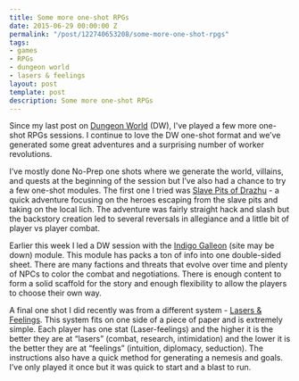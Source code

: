 ```yaml
---
title: Some more one-shot RPGs
date: 2015-06-29 00:00:00 Z
permalink: "/post/122740653208/some-more-one-shot-rpgs"
tags:
- games
- RPGs
- dungeon world
- lasers & feelings
layout: post
template: post
description: Some more one-shot RPGs
---
```


<p>Since my last post on <a href="http://blog.randylubin.com/post/115645201903/experiences-with-dungeon-world">Dungeon World</a>&nbsp;(DW), I've played a few more one-shot RPGs sessions. I continue to love the DW one-shot format and we’ve generated some great adventures and a surprising number of worker revolutions.</p><p>I’ve mostly done No-Prep one shots where we generate the world, villains, and quests at the beginning of the session but I’ve also had a chance to try a few one-shot modules. The first one I tried was <a href="https://dl.dropboxusercontent.com/u/3441990/dungeon_world_two_hour_demo_2012.pdf">Slave Pits of Drazhu</a>&nbsp;- a quick adventure focusing on the heroes escaping from the slave pits and taking on the local lich. The adventure was fairly straight hack and slash but the backstory creation led to several reversals in allegiance and a little bit of player vs player combat.</p><p>Earlier this week I led a DW session with the <a href="http://www.johnzo.com/indigo-galleon.pdf">Indigo Galleon</a>&nbsp;(site may be down) module. This module has packs a ton of info into one double-sided sheet. There are many factions and threats that evolve over time and plenty of NPCs to color the combat and negotiations. There is enough content to form a solid scaffold for the story and enough flexibility to allow the players to choose their own way.</p><p>A final one shot I did recently was from a different system - <a href="http://onesevendesign.com/lasers_and_feelings_rpg.pdf">Lasers &amp; Feelings</a>. This system fits on one side of a piece of paper and is extremely simple. Each player has one stat (Laser-feelings) and the higher it is the better they are at&nbsp;“lasers” (combat, research, intimidation) and the lower it is the better they are at&nbsp;“feelings” (intuition, diplomacy, seduction). The instructions also have a quick method for generating a nemesis and goals. I’ve only played it once but it was quick to start and a blast to run.</p>